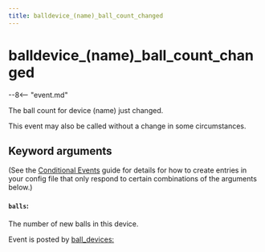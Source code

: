 ```yaml
---
title: balldevice_(name)_ball_count_changed
---
```


# balldevice_(name)\_ball_count_changed


--8<-- "event.md"

The ball count for device (name) just changed.

This event may also be called without a change in some circumstances.

## Keyword arguments

(See the [Conditional Events](overview/conditional.md)
guide for details for how to create entries in your config file that
only respond to certain combinations of the arguments below.)

#### `balls`:

The number of new balls in this device.

Event is posted by [ball_devices:](../config/ball_devices.md)
